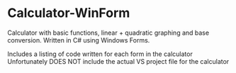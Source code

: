 # Calculator-WinForm
Calculator with basic functions, linear + quadratic graphing and base conversion. Written in C# using Windows Forms.

Includes a listing of code written for each form in the calculator
Unfortunately DOES NOT include the actual VS project file for the calculator
